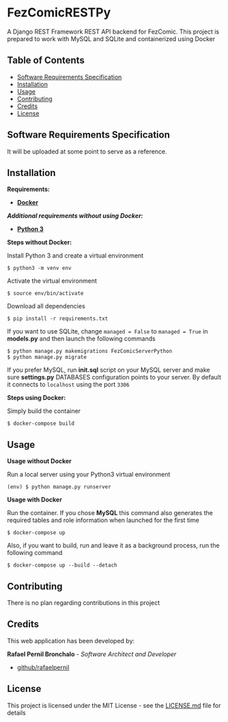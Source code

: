 # FezComicRESTPy
A Django REST Framework REST API backend for FezComic. This project is prepared to work with MySQL and SQLite and containerized using Docker
## Table of Contents
- [Software Requirements Specification](#software-requirements-specification)
- [Installation](#installation)
- [Usage](#usage)
- [Contributing](#contributing)
- [Credits](#credits)
- [License](#license)
## Software Requirements Specification
It will be uploaded at some point to serve as a reference.
## Installation
**Requirements:**
* [**Docker**](https://www.docker.com/)

***Additional requirements without using Docker:***
* [**Python 3**](https://www.python.org/downloads/)

**Steps without Docker:**

Install Python 3 and create a virtual environment
```
$ python3 -m venv env
```
Activate the virtual environment
```
$ source env/bin/activate
```
Download all dependencies
```
$ pip install -r requirements.txt
```
If you want to use SQLite, change ``managed = False`` to ``managed = True`` in **models.py** and then launch the following commands
```
$ python manage.py makemigrations FezComicServerPython
$ python manage.py migrate
```
If you prefer MySQL, run **init.sql** script on your MySQL server and make sure **settings.py** DATABASES configuration points to your server. By default it connects to ``localhost`` using the port ``3306``

**Steps using Docker:**

Simply build the container
```
$ docker-compose build
```

## Usage
**Usage without Docker**

Run a local server using your Python3 virtual environment
```
(env) $ python manage.py runserver
```

**Usage with Docker**

Run the container. If you chose **MySQL** this command also generates the required tables and role information when launched for the first time
```
$ docker-compose up
```
Also, if you want to build, run and leave it as a background process, run the following command
```
$ docker-compose up --build --detach
```


## Contributing
There is no plan regarding contributions in this project
## Credits
This web application has been developed by:

**Rafael Pernil Bronchalo** - *Software Architect and Developer*

* [github/rafaelpernil](https://github.com/rafaelpernil2)

## License
This project is licensed under the MIT License - see the [LICENSE.md](LICENSE.md) file for details
